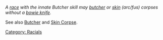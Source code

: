 *A [race](:Category:_Races "wikilink") with the innate Butcher skill may
[butcher](Butcher "wikilink") or [ skin](Skin_Corpse "wikilink")
(arc/fus) corpses without a [bowie
knife](Standard_Issue_Bowie_Knife "wikilink").*

See also [Butcher](Butcher "wikilink") and [Skin
Corpse](Skin_Corpse "wikilink").

[Category: Racials](Category:_Racials "wikilink")

